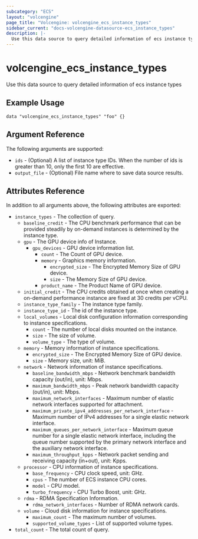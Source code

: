 ```yaml
---
subcategory: "ECS"
layout: "volcengine"
page_title: "Volcengine: volcengine_ecs_instance_types"
sidebar_current: "docs-volcengine-datasource-ecs_instance_types"
description: |-
  Use this data source to query detailed information of ecs instance types
---
```

# volcengine_ecs_instance_types
Use this data source to query detailed information of ecs instance types
## Example Usage
```hcl
data "volcengine_ecs_instance_types" "foo" {}
```
## Argument Reference
The following arguments are supported:
* `ids` - (Optional) A list of instance type IDs. When the number of ids is greater than 10, only the first 10 are effective.
* `output_file` - (Optional) File name where to save data source results.

## Attributes Reference
In addition to all arguments above, the following attributes are exported:
* `instance_types` - The collection of query.
    * `baseline_credit` - The CPU benchmark performance that can be provided steadily by on-demand instances is determined by the instance type.
    * `gpu` - The GPU device info of Instance.
        * `gpu_devices` - GPU device information list.
            * `count` - The Count of GPU device.
            * `memory` - Graphics memory information.
                * `encrypted_size` - The Encrypted Memory Size of GPU device.
                * `size` - The Memory Size of GPU device.
            * `product_name` - The Product Name of GPU device.
    * `initial_credit` - The CPU credits obtained at once when creating a on-demand performance instance are fixed at 30 credits per vCPU.
    * `instance_type_family` - The instance type family.
    * `instance_type_id` - The id of the instance type.
    * `local_volumes` - Local disk configuration information corresponding to instance specifications.
        * `count` - The number of local disks mounted on the instance.
        * `size` - The size of volume.
        * `volume_type` - The type of volume.
    * `memory` - Memory information of instance specifications.
        * `encrypted_size` - The Encrypted Memory Size of GPU device.
        * `size` - Memory size, unit: MiB.
    * `network` - Network information of instance specifications.
        * `baseline_bandwidth_mbps` - Network benchmark bandwidth capacity (out/in), unit: Mbps.
        * `maximum_bandwidth_mbps` - Peak network bandwidth capacity (out/in), unit: Mbps.
        * `maximum_network_interfaces` - Maximum number of elastic network interfaces supported for attachment.
        * `maximum_private_ipv4_addresses_per_network_interface` - Maximum number of IPv4 addresses for a single elastic network interface.
        * `maximum_queues_per_network_interface` - Maximum queue number for a single elastic network interface, including the queue number supported by the primary network interface and the auxiliary network interface.
        * `maximum_throughput_kpps` - Network packet sending and receiving capacity (in+out), unit: Kpps.
    * `processor` - CPU information of instance specifications.
        * `base_frequency` - CPU clock speed, unit: GHz.
        * `cpus` - The number of ECS instance CPU cores.
        * `model` - CPU model.
        * `turbo_frequency` - CPU Turbo Boost, unit: GHz.
    * `rdma` - RDMA Specification Information.
        * `rdma_network_interfaces` - Number of RDMA network cards.
    * `volume` - Cloud disk information for instance specifications.
        * `maximum_count` - The maximum number of volumes.
        * `supported_volume_types` - List of supported volume types.
* `total_count` - The total count of query.


